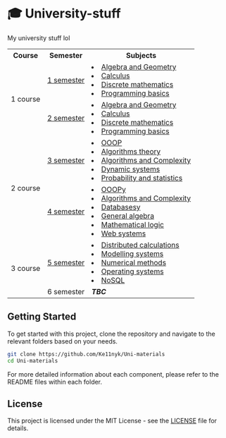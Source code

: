 # 🎓 University-stuff

My university stuff lol

<table>
  <tr>
    <th>Course</th>
    <th>Semester</th>
    <th>Subjects</th>
  </tr>
  <tr>
    <td rowspan="2">1 course</td>
    <td><a href="./sem1">1 semester</a></td>
    <td>
        <li><a href="./sem1/algebra_and_geometry">Algebra and Geometry</a></li>
        <li><a href="./sem1/calculus">Calculus</a></li>
        <li><a href="./sem1/discrete_math">Discrete mathematics</a></li>
        <li><a href="./sem1/programming_basics">Programming basics</a></li>
    </td>
  </tr>
  <tr>
    <td><a href="./sem2">2 semester</a></td>
    <td>
        <li><a href="./sem2/algebra_and_geometry">Algebra and Geometry</a></li>
        <li><a href="./sem2/calculus">Calculus</a></li>
        <li><a href="./sem2/discrete_math">Discrete mathematics</a></li>
        <li><a href="./sem2/programming_basics">Programming basics</a></li>
    </td>
  </tr>
  <tr>
    <td rowspan="2">2 course</td>
    <td><a href="./sem3">3 semester</a></td>
    <td>
        <li><a href="./sem3/OOOP">OOOP</a></li>
        <li><a href="./sem3/algorithm_theory">Algorithms theory</a></li>
        <li><a href="./sem3/algorithms_and_complexity">Algorithms and Complexity</a></li>
        <li><a href="./sem3/dynamic_systems">Dynamic systems</a></li>
        <li><a href="./sem3/probability_and_statistics">Probability and statistics</a></li>
    </td>
  </tr>
  <tr>
    <td><a href="./sem4">4 semester</a></td>
    <td>
        <li><a href="./sem4/OOOP">OOOPy</a></li>
        <li><a href="./sem4/algorithms_and_complexity">Algorithms and Complexity</a></li>
        <li><a href="./sem4/databases">Databasesy</a></li>
        <li><a href="./sem4/general_algebra">General algebra</a></li>
        <li><a href="./sem4/mathematical_logic">Mathematical logic</a></li>
        <li><a href="./sem4/web">Web systems</a></li>
    </td>
  </tr>
  <tr>
    <td rowspan="2">3 course</td>
    <td><a href="./sem5">5 semester</a></td>
    <td>
        <li><a href="./sem5/Distributed_calc">Distributed calculations</a></li>
        <li><a href="./sem5/Modelling_systems">Modelling systems</a></li>
        <li><a href="./sem5/Numerical_methods">Numerical methods</a></li>
        <li><a href="./sem5/OS">Operating systems</a></li>
        <li><a href="./sem5/nosql">NoSQL</a></li>
    </td>
  </tr>
  <tr>
    <td>6 semester</td>
    <td><i><b>TBC</b></i></td>
  </tr>
</table>

## Getting Started

To get started with this project, clone the repository and navigate to the relevant folders based on your needs.

```bash
git clone https://github.com/Ke11nyk/Uni-materials
cd Uni-materials
```

For more detailed information about each component, please refer to the README files within each folder.

## License

This project is licensed under the MIT License - see the [LICENSE](./LICENSE) file for details.
